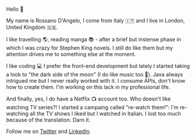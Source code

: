 Hello :wave:

My name is Rossano D'Angelo, I come from Italy :it: and I live in London, United Kingdom :uk:.

I like travelling :earth_americas:, reading manga :books: - after a brief but instense phase in which I was crazy for Stephen King novels. I still do like them but my attention drives me to something else at the moment.

I like coding :computer: I prefer the front-end development but lately I started taking a look to "the dark side of the moon" (I do like music too :musical_note:). Java always intrigued me but I never really worked with it. I consume APIs, don't know how to create them. I'm working on this lack in my professional life.

And finally, yes, I do have a Netflix :tv: account too. Who doesn't like watching TV series?! I started a campaing called "re-watch them!": I'm re-watching all the TV shows I liked but I watched in Italian. I lost too much because of the translation. Darn it.

Follow me on [Twitter](https://twitter.com/rossanodan) and [LinkedIn](https://www.linkedin.com/in/rossanodan/).
